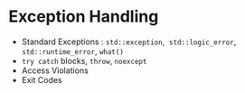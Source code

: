 # Exception Handling

- Standard Exceptions : `std::exception`,  `std::logic_error`, `std::runtime_error`, `what()`
- `try catch` blocks, `throw`, `noexcept`
- Access Violations 
- Exit Codes 